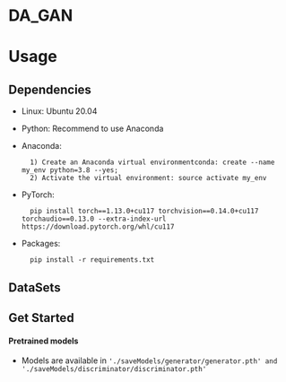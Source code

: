 # DA_GAN


# Usage
## Dependencies
- Linux: Ubuntu 20.04

- Python: Recommend to use Anaconda

- Anaconda:

        1) Create an Anaconda virtual environmentconda: create --name my_env python=3.8 --yes;
        2) Activate the virtual environment: source activate my_env
- PyTorch: 

        pip install torch==1.13.0+cu117 torchvision==0.14.0+cu117 torchaudio==0.13.0 --extra-index-url https://download.pytorch.org/whl/cu117        
- Packages:

        pip install -r requirements.txt

## DataSets

## Get Started
#### Pretrained models
- Models are available in ```'./saveModels/generator/generator.pth' and './saveModels/discriminator/discriminator.pth'```
